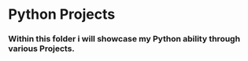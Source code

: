 # Python Projects

### Within this folder i will showcase my Python ability through various Projects.


  
